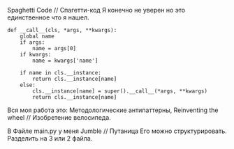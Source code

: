Spaghetti Code // Спагетти-код
Я конечно не уверен но это единственное что я нашел.

    def __call__(cls, *args, **kwargs):
        global name
        if args:
            name = args[0]
        if kwargs:
            name = kwargs['name']

        if name in cls.__instance:
            return cls.__instance[name]
        else:
            cls.__instance[name] = super().__call__(*args, **kwargs)
            return cls.__instance[name]


Вся моя работа это: Методологические антипаттерны, Reinventing the wheel // Изобретение велосипеда.

В Файле main.py у меня Jumble // Путаница
Его можно структурировать. Разделить на 3 или 2 файла.